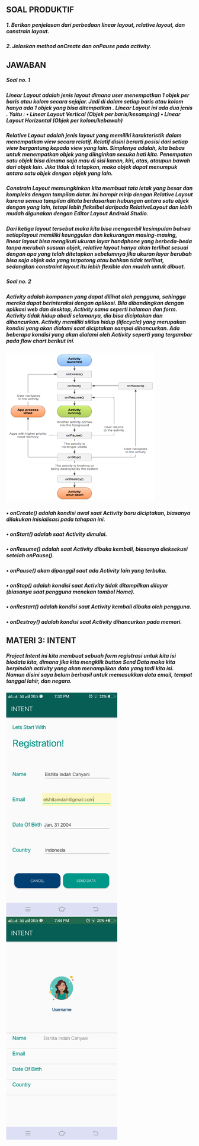 <h2>SOAL PRODUKTIF</h2>
<h5>1. Berikan penjelasan dari perbedaan linear layout, relative layout, dan constrain layout.</h5>
<h5>2. Jelaskan method onCreate dan onPause pada activity.</h5>

<h2>JAWABAN</h2>
<h5>Soal no. 1</h5>
<h5>
  Linear Layout adalah jenis layout dimana user menempatkan 1 objek per baris atau kolom secara sejajar. Jadi di dalam setiap baris atau kolom hanya ada 1 objek yang bisa ditempatkan . Linear Layout ini ada dua jenis . Yaitu :
•	Linear Layout Vertical (Objek per baris/kesamping) 
•	Linear Layout Horizontal (Objek per kolom/kebawah)

  </h5>
<h5>
  Relative Layout adalah jenis layout yang memiliki karakteristik dalam menempatkan view secara relatif. Relatif disini berarti posisi dari setiap view bergantung kepada view yang lain. Simplenya adalah, kita bebas untuk menempatkan objek yang diinginkan sesuka hati kita. Penempatan satu objek bisa dimana saja mau di sisi kanan, kiri, atas, ataupun bawah dari objek lain. Jika tidak di tetapkan, maka objek dapat menumpuk antara satu objek dengan objek yang lain.
  
  </h5>
<h5>
  Constrain Layout memungkinkan kita membuat tata letak yang besar dan kompleks dengan tampilan datar. Ini hampir mirip dengan Relative Layout karena semua tampilan ditata berdasarkan hubungan antara satu objek dengan yang lain, tetapi lebih fleksibel daripada RelativeLayout dan lebih mudah digunakan dengan Editor Layout Android Studio.
  
  </h5>
<h5>
  Dari ketiga layout tersebut maka kita bisa mengambil kesimpulan bahwa setiaplayout memiliki keunggulan dan kekurangan masing-masing, linear layout bisa mengikuti ukuran layar handphone yang berbeda-beda tanpa merubah susuan objek, relative layout hanya akan terlihat sesuai dengan apa yang telah ditetapkan sebelumnya jika ukuran layar berubah bisa saja objek ada yang terpotong atau bahkan tidak terlihat, sedangkan constraint layout itu lebih flexible dan mudah untuk dibuat.
  
  </h5> 
<h5>Soal no. 2</h5>
<h5>
  Activity adalah komponen yang dapat dilihat oleh pengguna, sehingga mereka dapat berinteraksi dengan aplikasi.
  Bila dibandingkan dengan aplikasi web dan desktop, Activity sama seperti halaman dan form.
  Activity tidak hidup abadi selamanya, dia bisa diciptakan dan dihancurkan.
  Activity memiliki siklus hidup (lifecycle) yang merupakan kondisi yang akan dialami saat diciptakan sampai dihancurkan.
  Ada beberapa kondisi yang akan dialami oleh Activity seperti yang tergambar pada flow chart berikut ini.

  </h5>
  
<img src="siklus-hidup-activity.png" height="400px" width="400px">
  
<h5>•	onCreate() adalah kondisi awal saat Activity baru diciptakan, biasanya dilakukan inisialisasi pada tahapan ini.</h5>  
<h5>•	onStart() adalah saat Activity dimulai.</h5>  
<h5>•	onResume() adalah saat Activity dibuka kembali, biasanya dieksekusi setelah onPause().</h5>  
<h5>•	onPause() akan dipanggil saat ada Activity lain yang terbuka.</h5>  
<h5>•	onStop() adalah kondisi saat Activity tidak ditampilkan dilayar (biasanya saat pengguna menekan tombol Home).</h5>  
<h5>•	onRestart() adalah kondisi saat Activity kembali dibuka oleh pengguna.</h5>  
<h5>•	onDestroy() adalah kondisi saat Activity dihancurkan pada memori.</h5>  
  
<h2>MATERI 3: INTENT</h2>
<h5>Project Intent ini kita membuat sebuah form registrasi untuk kita isi biodata kita, 
dimana jika kita mengklik button Send Data maka kita berpindah activity yang akan menampilkan data yang tadi kita isi. Namun disini saya belum berhasil untuk memasukkan data email, tempat tanggal lahir, dan negara.
  </h5>
<img src="1.jpg" height="600px" width="300px">
<img src="2.jpg" height="600px" width="300px">

